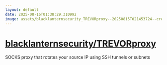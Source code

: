 ```yaml
---
layout: default
date: 2025-08-16T01:38:29.310992
image: assets/blacklanternsecurity_TREVORproxy--20250815T021453724--cropped.png
---
```


# [blacklanternsecurity/TREVORproxy](https://github.com/blacklanternsecurity/TREVORproxy)

SOCKS proxy that rotates your source IP using SSH tunnels or subnets
